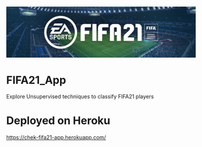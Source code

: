 <p align="center">
    <img src="./cover_pic.jpeg">
</p>

# FIFA21_App
Explore Unsupervised techniques to classify FIFA21 players

# Deployed on Heroku
https://chek-fifa21-app.herokuapp.com/